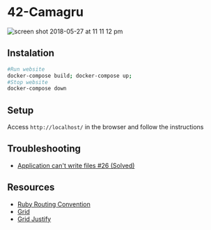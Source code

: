 # 42-Camagru

![screen shot 2018-05-27 at 11 11 12 pm](https://user-images.githubusercontent.com/6814254/40590702-7a33d9e2-6203-11e8-90b5-83c0657dea88.png)

## Instalation

```bash
#Run website
docker-compose build; docker-compose up;
#Stop website
docker-compose down
```

## Setup

Access `http://localhost/` in the browser and follow the instructions

## Troubleshooting

- [Application can't write files #26 (Solved)](https://github.com/rizkyario/42-camagru/issues/26)

## Resources
- [Ruby Routing Convention](http://guides.rubyonrails.org/routing.html#crud-verbs-and-actions)
- [Grid](https://developer.mozilla.org/en-US/docs/Web/CSS/grid-auto-columns)
- [Grid Justify](https://stackoverflow.com/questions/32551291/in-css-flexbox-why-are-there-no-justify-items-and-justify-self-properties)
